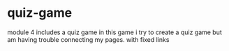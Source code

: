 # quiz-game

module 4 includes a quiz game
in this game i try to create a quiz game but am having trouble connecting my pages.
with fixed links
